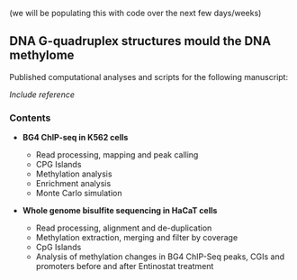 (we will be populating this with code over the next few days/weeks)

## DNA G-quadruplex structures mould the DNA methylome

Published computational analyses and scripts for the following manuscript:

*Include reference*

### Contents

- **BG4 ChIP-seq in K562 cells**
  - Read processing, mapping and peak calling
  - CPG Islands
  - Methylation analysis
  - Enrichment analysis
  - Monte Carlo simulation
  
- **Whole genome bisulfite sequencing in HaCaT cells**
  - Read processing, alignment and de-duplication
  - Methylation extraction, merging and filter by coverage
  - CpG Islands
  - Analysis of methylation changes in BG4 ChIP-Seq peaks, CGIs and promoters before and after Entinostat treatment 
  
